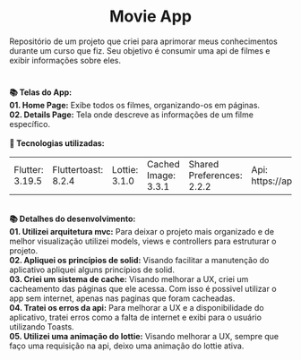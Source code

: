 <h1 align="center">Movie App</h1>
<div>
Repositório de um projeto que criei para aprimorar meus conhecimentos durante um curso que fiz. Seu objetivo é consumir uma api de filmes e exibir informações sobre eles.
</div>  
  

  #
<div align="left"> 
  <strong>📚 Telas do App:</strong>
</div>

<div align="left"> 
   <strong>01. Home Page:</strong> Exibe todos os filmes, organizando-os em páginas.
</div>

<div align="left"> 
   <strong>02. Details Page:</strong> Tela onde descreve as informações de um filme específico.
</div>


<br/>
    
<div align="left">  
  <strong> 💼 Tecnologias utilizadas: </strong>
</div>   

<table align="center">
 <tr>
  <td>Flutter: 3.19.5</td>  
  <td>Fluttertoast: 8.2.4</td>
  <td>Lottie: 3.1.0</td>
  <td>Cached Image: 3.3.1</td>
  <td>Shared Preferences: 2.2.2</td>
  <td>Api: https://api.themoviedb.org/4/'/</td>
 </tr>
</table>

</br>
<div align="left"> 
  <strong>📚 Detalhes do desenvolvimento:</strong>
</div>

<div align="left"> 
   <strong>01. Utilizei arquitetura mvc:</strong> Para deixar o projeto mais organizado e de melhor visualização utilizei models, views e controllers para estruturar o projeto.
</div>

<div align="left"> 
   <strong>02. Apliquei os princípios de solid:</strong> Visando facilitar a manutenção do aplicativo apliquei alguns princípios de solid.
</div>


<div align="left"> 
   <strong>03. Criei um sistema de cache:</strong> Visando melhorar a UX, criei um cacheamento das páginas que ele acessa. Com isso é possivel utilizar o app sem internet, apenas nas paginas que foram cacheadas.
</div>

<div align="left"> 
   <strong>04. Tratei os erros da api:</strong> Para melhorar a UX e a disponibilidade do aplicativo, tratei erros como a falta de internet e exibi para o usuário utilizando Toasts.
</div>


<div align="left"> 
   <strong>05. Utilizei uma animação do lottie:</strong> Visando melhorar a UX, sempre que faço uma requisição na api, deixo uma animação do lottie ativa.
</div>

<br />

<div align="center">
  



</div>



